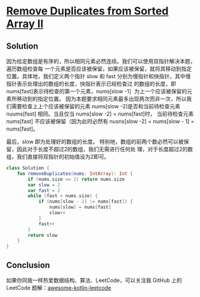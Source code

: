 # [Remove Duplicates from Sorted Array II][title]

## Solution
因为给定数组是有序的，所以相同元素必然连续。我们可以使用双指针解决本题，遍历数组检查每
一个元素是否应该被保留，如果应该被保留，就将其移动到指定位置。具体地，我们定义两个指针
slow 和 fast 分别为慢指针和快指针，其中慢指针表示处理出的数组的长度，快指针表示已经检查过
的数组的长度，即 nums[fast]表示待检查的第一个元素，nums[slow -1］为上一个应该被保留的元
素所移动到的指定位置。
因为本题要求相同元素最多出现两次而非一次，所以我们需要检查上上个应该被保留的元素
nums[slow -2]是否和当前待检查元素 nuums[fast] 相同。当且仅当 nums[slow -2] = nums[fast]时，
当前待检查元素 nums[fast] 不应该被保留（因为此时必然有 nusns[slow -2] = nums[slow - 1] = nums[fast]。

最后，slow 即为处理好的数组的长度。
特别地，数组的前两个数必然可以被保留，因此对于长度不超过2的数组，我们无需进行任何处
理，对于长度超过2的数组，我们直接将双指针的初始值设为2即可。

```kotlin
class Solution {
    fun removeDuplicates(nums: IntArray): Int {
        if (nums.size <= 2) return nums.size
        var slow = 2
        var fast = 2
        while (fast < nums.size) {
            if (nums[slow - 2] != nums[fast]) {
                nums[slow] = nums[fast]
                slow++
            }
            fast++
        }
        return slow
    }
}

```

## Conclusion
如果你同我一样热爱数据结构、算法、LeetCode，可以关注我 GitHub 上的 LeetCode 题解：[awesome-kotlin-leetcode][akl]

[title]: https://leetcode.cn/problems/remove-duplicates-from-sorted-array-ii/description/?envType=study-plan-v2&envId=top-interview-150
[akl]: https://github.com/NightXlt/awesome-kotlin-leetcode
